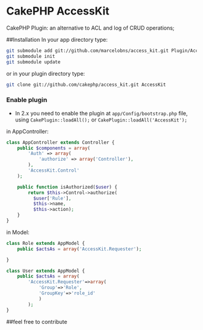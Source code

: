 # CakePHP AccessKit

CakePHP Plugin: an alternative to ACL and log of CRUD operations;

##Installation
In your app directory type:

```bash
git submodule add git://github.com/marcelobns/access_kit.git Plugin/AccessKit
git submodule init
git submodule update
```

or in your plugin directory type:

```bash
git clone git://github.com/cakephp/access_kit.git AccessKit
```

### Enable plugin
* In 2.x you need to enable the plugin at `app/Config/bootstrap.php` file, using `CakePlugin::loadAll();` or `CakePlugin::loadAll('AccessKit');`

in AppController:
```php
class AppController extends Controller {
	public $components = array(
		'Auth' => array(            
            'authorize' => array('Controller'),            
        ),
		'AccessKit.Control'
	);

	public function isAuthorized($user) {              
        return $this->Control->authorize(
          $user['Rule'],
          $this->name,
          $this->action);
    }
}
```
in Model:
```php
class Role extends AppModel {
	public $actsAs = array('AccessKit.Requester');

}

class User extends AppModel {
	public $actsAs = array(
		'AccessKit.Requester'=>array(
			'Group'=>'Role',
			'GroupKey'=>'role_id'
			)
		);
}
```
##feel free to contribute
